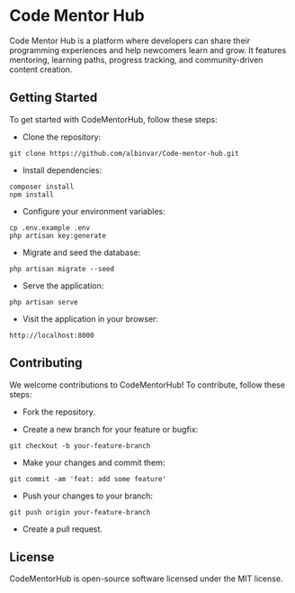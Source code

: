 # Code Mentor Hub
Code Mentor Hub is a platform where developers can share their programming experiences and help newcomers learn and grow. It features mentoring, learning paths, progress tracking, and community-driven content creation.

## Getting Started
To get started with CodeMentorHub, follow these steps:

- Clone the repository:
```shell
git clone https://github.com/albinvar/Code-mentor-hub.git
```
- Install dependencies:

```shell
composer install
npm install
```

- Configure your environment variables:

```shell
cp .env.example .env
php artisan key:generate
```
- Migrate and seed the database:
```shell
php artisan migrate --seed
```

- Serve the application:
```shell
php artisan serve
```

- Visit the application in your browser:
```shell
http://localhost:8000
```

## Contributing
We welcome contributions to CodeMentorHub! To contribute, follow these steps:

- Fork the repository.

- Create a new branch for your feature or bugfix:

```shell
git checkout -b your-feature-branch
```

- Make your changes and commit them:
```shell
git commit -am 'feat: add some feature'
```

- Push your changes to your branch:
```shell
git push origin your-feature-branch
```

- Create a pull request.

## License
CodeMentorHub is open-source software licensed under the MIT license.
